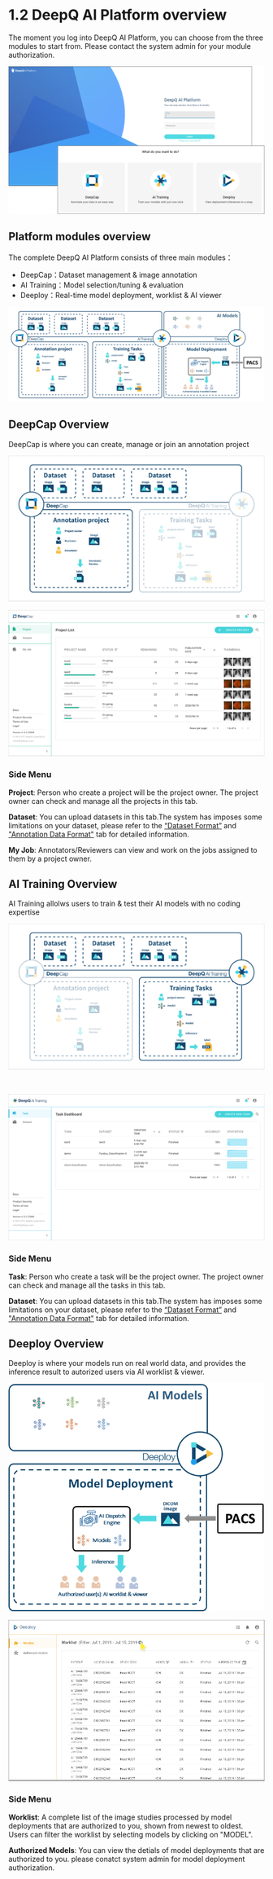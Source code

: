 # 1.2 DeepQ AI Platform overview

The moment you log into DeepQ AI Platform, you can choose from the three modules to start from. Please contact the system admin for your module authorization.

![](<../.gitbook/assets/image (216) (1).png>)

## Platform modules overview

The complete DeepQ AI Platform consists of three main modules：

* DeepCap：Dataset management & image annotation
* AI Training：Model selection/tuning & evaluation
* Deeploy：Real-time model deployment, worklist & AI viewer&#x20;

![The complete DeeQ AI Platform](<../.gitbook/assets/image (221) (1) (1) (1) (1).png>)

## DeepCap Overview

DeepCap is where you can create, manage or join an annotation project

![](../.gitbook/assets/1-2.1-300009.png)

![](../.gitbook/assets/1-2.1-300003.png)

### Side Menu

**Project**: Person who create a project will be the project owner. The project owner can check and manage all the projects in this tab.

**Dataset**: You can upload datasets in this tab.The system has imposes some limitations on your dataset, please refer to the [“Dataset Format”](https://app.gitbook.com/s/-LRpbrznmSNshCiwmSTG-3251841457/dataset/upload-dataset) and[ "Annotation Data Format"](https://app.gitbook.com/s/-LRpbrznmSNshCiwmSTG-3251841457/dataset/annotation-data-formats) tab for detailed information.

**My Job**: Annotators/Reviewers can view and work on the jobs assigned to them by a project owner.

## AI Training Overview

AI Training allolws users to train & test their AI models with no coding expertise

![](../.gitbook/assets/1-2.1-300008.png)

​

![](../.gitbook/assets/1-2.1-300002.png)

### Side Menu <a href="#side-menu" id="side-menu"></a>

‌**Task**: Person who create a task will be the project owner. The project owner can check and manage all the tasks in this tab.‌

**Dataset**: You can upload datasets in this tab.The system has imposes some limitations on your dataset, please refer to the [“Dataset Format”](https://app.gitbook.com/s/-LRpbrznmSNshCiwmSTG-3251841457/dataset/upload-dataset) and ["Annotation Data Format"](https://app.gitbook.com/s/-LRpbrznmSNshCiwmSTG-3251841457/dataset/annotation-data-formats) tab for detailed information.

## Deeploy Overview

Deeploy is where your models run on real world data, and provides the inference result to autorized users via AI worklist & viewer.

![](../.gitbook/assets/image-68-1.png)

![](<../.gitbook/assets/image (220) (1).png>)

### Side Menu <a href="#side-menu" id="side-menu"></a>

**Worklist**: A complete list of the image studies processed by model deployments that are authorized to you, shown from newest to oldest. Users can filter the worklist by selecting models by clicking on "MODEL".

**Authorized Models**: You can view the detials of model deployments that are authorized to you. please conatct system admin for model deployment authorization.
